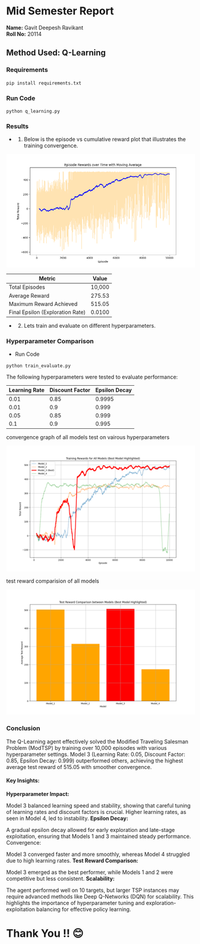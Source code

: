 # Mid Semester Report

**Name:** Gavit Deepesh Ravikant  
**Roll No:** 20114  

## Method Used: Q-Learning

### Requirements
~~~
pip install requirements.txt
~~~

###  Run Code
```
python q_learning.py

```
### Results

- 1) Below is the episode vs cumulative reward plot that illustrates the training convergence.

![Episode vs. Cumulative Reward](https://github.com/MOONLABIISERB/marl-ecs-course/blob/gavit_20114/MidSem/episode_rewards_plot.png) <!-- Ensure the link is accessible -->


| Metric                       | Value       |
|------------------------------|-------------|
| Total Episodes                | 10,000      |
| Average Reward                | 275.53       |
| Maximum Reward Achieved       | 515.05          |
| Final Epsilon (Exploration Rate) | 0.0100   |


- 2) Lets train and evaluate on different hyperparameters.



### Hyperparameter Comparison

- Run Code
```
python train_evaluate.py

```

The following hyperparameters were tested to evaluate performance:

| Learning Rate | Discount Factor | Epsilon Decay |
|---------------|-----------------|----------------|
| 0.01          | 0.85            | 0.9995         |
| 0.01          | 0.9             | 0.999          |
| 0.05          | 0.85            | 0.999          |
| 0.1           | 0.9             | 0.995          |


 convergence graph of all models test on vairous hyperparameters

 ![Episode vs. Cumulative Reward](https://github.com/MOONLABIISERB/marl-ecs-course/blob/gavit_20114/MidSem/all_models_training_rewards.png)

 test reward comparision of all models

 ![Episode vs. Cumulative Reward](https://github.com/MOONLABIISERB/marl-ecs-course/blob/gavit_20114/MidSem/test_reward_comparison.png)



### Conclusion

The Q-Learning agent effectively solved the Modified Traveling Salesman Problem (ModTSP) by training over 10,000 episodes with various hyperparameter settings. Model 3 (Learning Rate: 0.05, Discount Factor: 0.85, Epsilon Decay: 0.999) outperformed others, achieving the highest average test reward of 515.05 with smoother convergence.



#### Key Insights:
**Hyperparameter Impact:**

Model 3 balanced learning speed and stability, showing that careful tuning of learning rates and discount factors is crucial. Higher learning rates, as seen in Model 4, led to instability.
**Epsilon Decay:**

A gradual epsilon decay allowed for early exploration and late-stage exploitation, ensuring that Models 1 and 3 maintained steady performance.
Convergence:

Model 3 converged faster and more smoothly, whereas Model 4 struggled due to high learning rates.
**Test Reward Comparison:**

Model 3 emerged as the best performer, while Models 1 and 2 were competitive but less consistent.
**Scalability:**

The agent performed well on 10 targets, but larger TSP instances may require advanced methods like Deep Q-Networks (DQN) for scalability.
This highlights the importance of hyperparameter tuning and exploration-exploitation balancing for effective policy learning.
# Thank You !! 😊
